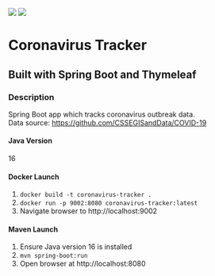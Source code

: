![](https://github.com/Lylio/image-repo/blob/master/logos/spring-boot.png?raw=true)
![](https://github.com/Lylio/image-repo/blob/master/logos/thymeleaf.png?raw=true)

# Coronavirus Tracker
## Built with Spring Boot and Thymeleaf

### Description
Spring Boot app which tracks coronavirus outbreak data.  
Data source: https://github.com/CSSEGISandData/COVID-19

#### Java Version
16

#### Docker Launch
1. `docker build -t coronavirus-tracker .`
2. `docker run -p 9002:8080 coronavirus-tracker:latest`
3. Navigate browser to http://localhost:9002

#### Maven Launch
1. Ensure Java version 16 is installed
2. `mvn spring-boot:run`
3. Open browser at http://localhost:8080

